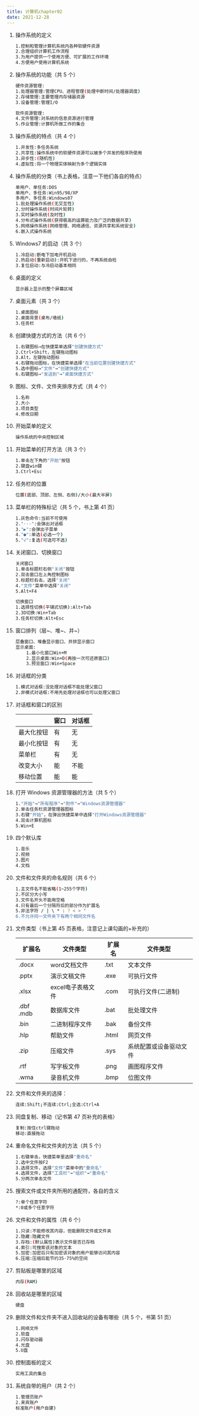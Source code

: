 ```yaml
---
title: 计算机chapter02
date: 2021-12-28
---
```

1. 操作系统的定义 

   ``` bash
   1.控制和管理计算机系统内各种软硬件资源
   2.合理组织计算机工作流程
   3.为用户提供一个使用方便、可扩展的工作环境
   4.方便用户使用计算机系统
   ```

2. 操作系统的功能（共 5 个）

   ``` bash
   硬件资源管理:
   1.处理器管理:管理CPU、进程管理(处理中断时间/处理器调度)
   2.存储管理:主要管理内存储器资源
   3.设备管理:管理I/O
   
   软件资源管理:
   4.文件管理:对系统的信息资源进行管理
   5.作业管理:计算机所做工作的集合
   ```

3. 操作系统的特点（共 4 个）

   ``` bash
   1.并发性:多任务系统
   2.共享性:操作系统中的软硬件资源可以被多个并发的程序所使用
   3.异步性:(随机性)
   4.虚拟性:将一个物理实体映射为多个逻辑实体
   ```

4. 操作系统的分类（书上表格，注意一下他们各自的特点） 

   ``` bash
   单用户、单任务:DOS
   单用户、多任务:Win95/98/XP
   多用户、多任务:Windows07
   1.批处理操作系统(无交互性)
   2.分时操作系统(时间片轮转)
   3.实时操作系统(及时性)
   4.分布式操作系统(获得极高的运算能力及广泛的数据共享)
   5.网络操作系统(网络管理、网络通信、资源共享和系统安全)
   6.嵌入式操作系统
   ```

5. Windows7 的启动（共 3 个） 

   ``` bash
   1.冷启动:断电下加电开机启动
   2.热启动(重新启动):开机下进行的，不再系统自检
   3.复位启动:与冷启动基本相同
   ```

6. 桌面的定义 

   ``` bash
   显示器上显示的整个屏幕区域
   ```

7. 桌面元素（共 3 个）

   ``` bash
   1.桌面图标
   2.桌面背景(桌布/墙纸)
   3.任务栏
   ```

8. 创建快捷方式的方法（共 6 个） 

   ``` bash
   1.右键图标→在快捷菜单选择"创建快捷方式"
   2.Ctrl+Shift，左键拖动图标
   3.Alt，左键拖动图标
   4.右键拖动图标，在快捷菜单选择"在当前位置创建快捷方式"
   5.选中图标→"文件"→"创建快捷方式"
   6.右键图标→"发送到"→"桌面快捷方式"
   ```

9. 图标、文件、文件夹排序方式（共 4 个） 

   ``` bash
   1.名称
   2.大小
   3.项目类型
   4.修改日期
   ```

10. 开始菜单的定义

    ``` bash
    操作系统的中央控制区域
    ```

11. 开始菜单的打开方法（共 3 个）

    ``` bash
    1.单击左下角的"开始"按钮
    2.键盘win键
    3.Ctrl+Esc
    ```

12. 任务栏的位置

    ``` bash
    位置(底部、顶部、左侧、右侧)/大小(最大半屏) 
    ```

13. 菜单栏的特殊标记（共 5 个，书上第 41 页） 

    ``` bash
    1.灰色命令:当前不可使用
    2."···":会弹出对话框
    3."▶":会弹出子菜单
    4."●":单选(必选一个)
    5."√":复选(可选可不选)
    ```

14. 关闭窗口、切换窗口

    ```bash
    关闭窗口
    1.单击标题栏右侧"关闭"按钮
    2.双击窗口左上角控制图标
    3.标题栏右击，选择"关闭"
    4."文件"菜单中选择"关闭"
    5.Alt+F4
    
    切换窗口
    1.选择性切换(平铺式切换):Alt+Tab
    2.3D切换:Win+Tab
    3.任务栏切换:Alt+Esc
    ```

15. 窗口排列（层~、堆~、并~） 

    ``` bash
    层叠窗口、堆叠显示窗口、并排显示窗口
    显示桌面:
    	1.最小化窗口Win+M
    	2.显示桌面:Win+D(再按一次可还原窗口)
    	3.预览窗口:Win+Space
    ```

16. 对话框的分类

    ```bash
    1.模式对话框:没处理对话框不能处理父窗口
    2.非模式对话框:不用先处理对话框也可以处理父窗口
    ```

17. 对话框和窗口的区别

    |            | 窗口 | 对话框 |
    | ---------- | ---- | ------ |
    | 最大化按钮 | 有   | 无     |
    | 最小化按钮 | 有   | 无     |
    | 菜单栏     | 有   | 无     |
    | 改变大小   | 能   | 不能   |
    | 移动位置   | 能   | 能     |

18. 打开 Windows 资源管理器的方法（共 5 个） 

    ```bash
    1."开始"→"所有程序"→"附件"→"Windows资源管理器"
    2.单击任务栏资源管理器图标
    3.右键"开始"，在弹出快捷菜单中选择"打开Windows资源管理器"
    4.双击计算机图标
    5.Win+E
    ```

19. 四个默认库

    ```bash
    1.音乐
    2.视频
    3.图片
    4.文档
    ```

20. 文件和文件夹的命名规则（共 6 个）

    ```bash
    1.主文件名不能省略(1~255个字符)
    2.不区分大小写
    3.文件名开头不能用空格
    4.只有最后一个分隔符后的部分作为扩展名
    5.非法字符 / | \ * : ? < > "
    6.不允许同一文件夹下有两个相同文件名
    ```

21. 文件类型（书上第 45 页表格，注意记上课勾画的+补充的）

    | 扩展名    | 文件类型          | 扩展名 | 文件类型               |
    | --------- | ----------------- | ------ | ---------------------- |
    | .docx     | word文档文件      | .txt   | 文本文件               |
    | .pptx     | 演示文稿文件      | .exe   | 可执行文件             |
    | .xlsx     | excel电子表格文件 | .com   | 可执行文件(二进制)     |
    | .dbf .mdb | 数据库文件        | .bat   | 批处理文件             |
    | .bin      | 二进制程序文件    | .bak   | 备份文件               |
    | .hlp      | 帮助文件          | .html  | 网页文件               |
    | .zip      | 压缩文件          | .sys   | 系统配置或设备驱动文件 |
    | .rtf      | 写字板文件        | .png   | 画图程序文件           |
    | .wma      | 录音机文件        | .bmp   | 位图文件               |

22. 文件和文件夹的选择：

    ```bash
    连续:Shift;不连续:Ctrl;全选:Ctrl+A 
    ```

23. 同盘复制、移动（记书第 47 页补充的表格） 

    ```bash
    复制:按住ctrl键拖动
    移动:直接拖动
    ```

24. 重命名文件和文件夹的方法（共 5 个） 

    ```bash
    1.右键单击，快捷菜单里选择"重命名"
    2.选中文件按F2
    3.选择文件，选择"文件"菜单中的"重命名"
    4.选择文件，选择"工具栏"→"组织"→"重命名"
    5.分两次单击文件
    ```

25. 搜索文件或文件夹所用的通配符，各自的含义

    ```bash
    ?:单个任意字符
    *:0或多个任意字符
    ```

26. 文件和文件的属性（共 6 个）

    ```bash
    1.只读:不能修改其内容，但能删除文件或文件夹
    2.隐藏:隐藏文件
    3.存档:(默认属性)表示文件是否已存档
    4.索引:可搜索该对象的文本
    5.加密:加密后只有加密该对象的用户能够访问其内容
    6.压缩:压缩后能节约35-75%的空间
    ```

27. 剪贴板是哪里的区域

    ``` bash
    内存(RAM)
    ```

28. 回收站是哪里的区域

    ``` bash
    硬盘
    ```

29. 删除文件和文件夹不进入回收站的设备有哪些（共 5 个，书第 51 页）

     ``` bash
     1.网络文件
     2.软盘
     3.闪存驱动器
     4.光盘
     5.U盘
     ```

30. 控制面板的定义

    ``` bash
    实用工具的集合
    ```

31. 系统自带的用户（共 2 个） 

    ``` bash
    1.管理员账户
    2.来宾账户
    标准账户(用户自建)
    ```

    

